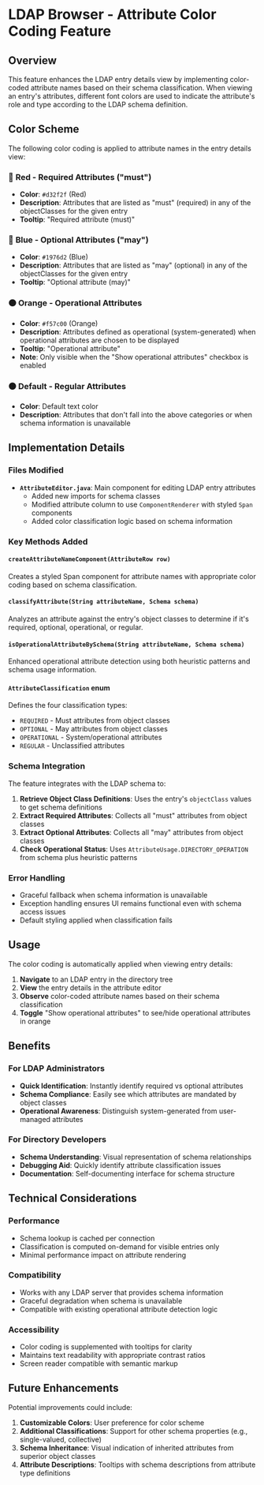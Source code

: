# LDAP Browser - Attribute Color Coding Feature

## Overview

This feature enhances the LDAP entry details view by implementing color-coded attribute names based on their schema classification. When viewing an entry's attributes, different font colors are used to indicate the attribute's role and type according to the LDAP schema definition.

## Color Scheme

The following color coding is applied to attribute names in the entry details view:

### 🔴 **Red** - Required Attributes ("must")
- **Color**: `#d32f2f` (Red)
- **Description**: Attributes that are listed as "must" (required) in any of the objectClasses for the given entry
- **Tooltip**: "Required attribute (must)"

### 🔵 **Blue** - Optional Attributes ("may") 
- **Color**: `#1976d2` (Blue)
- **Description**: Attributes that are listed as "may" (optional) in any of the objectClasses for the given entry
- **Tooltip**: "Optional attribute (may)"

### 🟠 **Orange** - Operational Attributes
- **Color**: `#f57c00` (Orange)
- **Description**: Attributes defined as operational (system-generated) when operational attributes are chosen to be displayed
- **Tooltip**: "Operational attribute"
- **Note**: Only visible when the "Show operational attributes" checkbox is enabled

### ⚫ **Default** - Regular Attributes
- **Color**: Default text color
- **Description**: Attributes that don't fall into the above categories or when schema information is unavailable

## Implementation Details

### Files Modified

- **`AttributeEditor.java`**: Main component for editing LDAP entry attributes
  - Added new imports for schema classes
  - Modified attribute column to use `ComponentRenderer` with styled `Span` components
  - Added color classification logic based on schema information

### Key Methods Added

#### `createAttributeNameComponent(AttributeRow row)`
Creates a styled Span component for attribute names with appropriate color coding based on schema classification.

#### `classifyAttribute(String attributeName, Schema schema)`
Analyzes an attribute against the entry's object classes to determine if it's required, optional, operational, or regular.

#### `isOperationalAttributeBySchema(String attributeName, Schema schema)`
Enhanced operational attribute detection using both heuristic patterns and schema usage information.

#### `AttributeClassification` enum
Defines the four classification types:
- `REQUIRED` - Must attributes from object classes
- `OPTIONAL` - May attributes from object classes  
- `OPERATIONAL` - System/operational attributes
- `REGULAR` - Unclassified attributes

### Schema Integration

The feature integrates with the LDAP schema to:

1. **Retrieve Object Class Definitions**: Uses the entry's `objectClass` values to get schema definitions
2. **Extract Required Attributes**: Collects all "must" attributes from object classes
3. **Extract Optional Attributes**: Collects all "may" attributes from object classes
4. **Check Operational Status**: Uses `AttributeUsage.DIRECTORY_OPERATION` from schema plus heuristic patterns

### Error Handling

- Graceful fallback when schema information is unavailable
- Exception handling ensures UI remains functional even with schema access issues
- Default styling applied when classification fails

## Usage

The color coding is automatically applied when viewing entry details:

1. **Navigate** to an LDAP entry in the directory tree
2. **View** the entry details in the attribute editor
3. **Observe** color-coded attribute names based on their schema classification
4. **Toggle** "Show operational attributes" to see/hide operational attributes in orange

## Benefits

### For LDAP Administrators
- **Quick Identification**: Instantly identify required vs optional attributes
- **Schema Compliance**: Easily see which attributes are mandated by object classes
- **Operational Awareness**: Distinguish system-generated from user-managed attributes

### For Directory Developers
- **Schema Understanding**: Visual representation of schema relationships
- **Debugging Aid**: Quickly identify attribute classification issues
- **Documentation**: Self-documenting interface for schema structure

## Technical Considerations

### Performance
- Schema lookup is cached per connection
- Classification is computed on-demand for visible entries only
- Minimal performance impact on attribute rendering

### Compatibility
- Works with any LDAP server that provides schema information
- Graceful degradation when schema is unavailable
- Compatible with existing operational attribute detection logic

### Accessibility
- Color coding is supplemented with tooltips for clarity
- Maintains text readability with appropriate contrast ratios
- Screen reader compatible with semantic markup

## Future Enhancements

Potential improvements could include:

1. **Customizable Colors**: User preference for color scheme
2. **Additional Classifications**: Support for other schema properties (e.g., single-valued, collective)
3. **Schema Inheritance**: Visual indication of inherited attributes from superior object classes
4. **Attribute Descriptions**: Tooltips with schema descriptions from attribute type definitions
